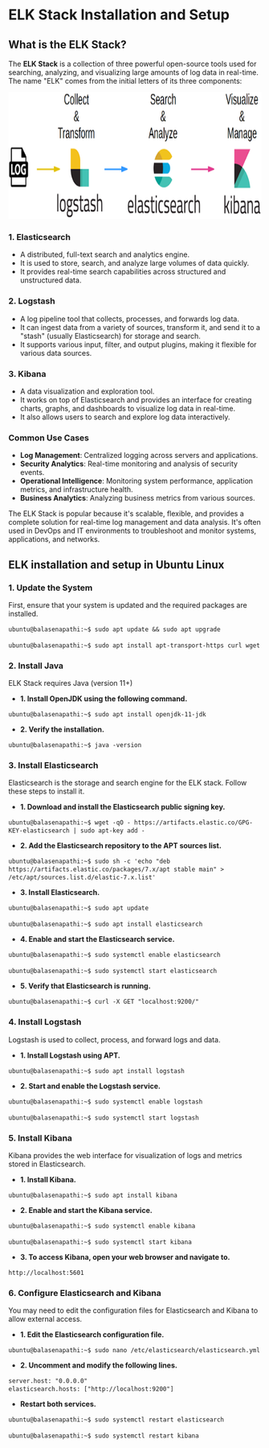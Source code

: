 # ELK Stack Installation and Setup

## What is the ELK Stack?
The **ELK Stack** is a collection of three powerful open-source tools used for searching, analyzing, and visualizing 
large amounts of log data in real-time. The name "ELK" comes from the initial letters of its three components:

![ELK Stack](https://github.com/balusena/observability-monitoring-for-devops/blob/main/06-ELK%20Stack%20Installation%20and%20Setup/elk.png)

### 1. Elasticsearch
- A distributed, full-text search and analytics engine.
- It is used to store, search, and analyze large volumes of data quickly.
- It provides real-time search capabilities across structured and unstructured data.

### 2. Logstash
- A log pipeline tool that collects, processes, and forwards log data.
- It can ingest data from a variety of sources, transform it, and send it to a "stash" (usually Elasticsearch) for storage
and search.
- It supports various input, filter, and output plugins, making it flexible for various data sources.

### 3. Kibana
- A data visualization and exploration tool.
- It works on top of Elasticsearch and provides an interface for creating charts, graphs, and dashboards to visualize log
data in real-time.
- It also allows users to search and explore log data interactively.

### Common Use Cases
- **Log Management**: Centralized logging across servers and applications.
- **Security Analytics**: Real-time monitoring and analysis of security events.
- **Operational Intelligence**: Monitoring system performance, application metrics, and infrastructure health.
- **Business Analytics**: Analyzing business metrics from various sources.

The ELK Stack is popular because it's scalable, flexible, and provides a complete solution for real-time log management 
and data analysis. It's often used in DevOps and IT environments to troubleshoot and monitor systems, applications, and
networks.

## ELK installation and setup in Ubuntu Linux

### 1. Update the System
First, ensure that your system is updated and the required packages are installed.
```
ubuntu@balasenapathi:~$ sudo apt update && sudo apt upgrade

ubuntu@balasenapathi:~$ sudo apt install apt-transport-https curl wget
```

### 2. Install Java
ELK Stack requires Java (version 11+)

- **1. Install OpenJDK using the following command.**
```
ubuntu@balasenapathi:~$ sudo apt install openjdk-11-jdk
```
- **2. Verify the installation.**
```
ubuntu@balasenapathi:~$ java -version
```

### 3. Install Elasticsearch
Elasticsearch is the storage and search engine for the ELK stack. Follow these steps to install it.

- **1. Download and install the Elasticsearch public signing key.**
```
ubuntu@balasenapathi:~$ wget -qO - https://artifacts.elastic.co/GPG-KEY-elasticsearch | sudo apt-key add -
```

- **2. Add the Elasticsearch repository to the APT sources list.**
```
ubuntu@balasenapathi:~$ sudo sh -c 'echo "deb https://artifacts.elastic.co/packages/7.x/apt stable main" > /etc/apt/sources.list.d/elastic-7.x.list'
```

- **3. Install Elasticsearch.**
```
ubuntu@balasenapathi:~$ sudo apt update

ubuntu@balasenapathi:~$ sudo apt install elasticsearch
```

- **4. Enable and start the Elasticsearch service.**
```
ubuntu@balasenapathi:~$ sudo systemctl enable elasticsearch

ubuntu@balasenapathi:~$ sudo systemctl start elasticsearch
```

- **5. Verify that Elasticsearch is running.**
```
ubuntu@balasenapathi:~$ curl -X GET "localhost:9200/"
```

### 4. Install Logstash
Logstash is used to collect, process, and forward logs and data.

- **1. Install Logstash using APT.**
```
ubuntu@balasenapathi:~$ sudo apt install logstash
```

- **2. Start and enable the Logstash service.**
```
ubuntu@balasenapathi:~$ sudo systemctl enable logstash

ubuntu@balasenapathi:~$ sudo systemctl start logstash
```

### 5. Install Kibana
Kibana provides the web interface for visualization of logs and metrics stored in Elasticsearch.

- **1. Install Kibana.**
```
ubuntu@balasenapathi:~$ sudo apt install kibana
```

- **2. Enable and start the Kibana service.**
```
ubuntu@balasenapathi:~$ sudo systemctl enable kibana

ubuntu@balasenapathi:~$ sudo systemctl start kibana
```

- **3. To access Kibana, open your web browser and navigate to.**
```
http://localhost:5601
```

### 6. Configure Elasticsearch and Kibana
You may need to edit the configuration files for Elasticsearch and Kibana to allow external access.

- **1. Edit the Elasticsearch configuration file.**
```
ubuntu@balasenapathi:~$ sudo nano /etc/elasticsearch/elasticsearch.yml
```

- **2. Uncomment and modify the following lines.**
```
server.host: "0.0.0.0"
elasticsearch.hosts: ["http://localhost:9200"]
```

- **Restart both services.**
```
ubuntu@balasenapathi:~$ sudo systemctl restart elasticsearch

ubuntu@balasenapathi:~$ sudo systemctl restart kibana
```






